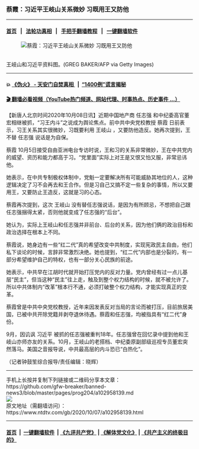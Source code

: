 ### 蔡霞：习近平王岐山关系微妙 习既用王又防他
------------------------

#### [首页](https://github.com/gfw-breaker/banned-news3/blob/master/README.md) &nbsp;&nbsp;|&nbsp;&nbsp; [法轮功真相](https://github.com/begood0513/basic/blob/master/README.md)  &nbsp;&nbsp;|&nbsp;&nbsp; [手把手翻墙教程](https://github.com/gfw-breaker/guides/wiki)  &nbsp;&nbsp;|&nbsp;&nbsp; [一键翻墙软件](https://github.com/gfw-breaker/nogfw/blob/master/README.md)  



<div><div class="featured_image">
 <figure>
  <img alt="蔡霞：习近平王岐山关系微妙 习既用王又防他" src="https://i.ntdtv.com/assets/uploads/2020/10/GettyImages-932947274-800x450.jpg"/>
 </figure><br/>
 <span class="caption">
  王岐山和习近平资料图。(GREG BAKER/AFP via Getty Images)
 </span>
</div>
</div><hr/>

#### 💥 [《伪火》 - 天安门自焚真相 ](http://158.247.195.190:10000/videos/blog/weihuo.html)&nbsp; |&nbsp; [“1400例”谎言揭秘  ](http://158.247.195.190:10000/videos/blog/jiexi1400.html)

#### [ 🎬  翻墙必看视频（YouTube热门频道、网站代理、时事热点、历史事件 ...）](https://github.com/gfw-breaker/links/blob/master/banned.md)

<div><div class="post_content" itemprop="articleBody">
 <p>
  【新唐人北京时间2020年10月08日讯】近期中国地产商
  <ok href="https://www.ntdtv.com/gb/任志强.htm">
   任志强
  </ok>
  和中纪委高官董宏相继被抓，“习王内斗”之说成为舆论焦点。前中共中央党校教授
  <ok href="https://www.ntdtv.com/gb/蔡霞.htm">
   蔡霞
  </ok>
  日前表示，习王关系其实很微妙，习既要利用
  <ok href="https://www.ntdtv.com/gb/王岐山.htm">
   王岐山
  </ok>
  ，又要防他造反。她再次提到，王不替
  <ok href="https://www.ntdtv.com/gb/任志强.htm">
   任志强
  </ok>
  说话是为自保。
 </p>
 <p>
  <ok href="https://www.ntdtv.com/gb/蔡霞.htm">
   蔡霞
  </ok>
  10月5日接受自由亚洲电台专访时说，王和习的关系非常微妙，王在中共党内的威望、资历和能力都高于习。“党里面”实际上对王是又恨又怕又服，非常忌讳他。
 </p>
 <p>
  她表示，在中共专制极权体制中，党魁一定要解决所有可能威胁其地位的人，这种逻辑决定了习不会再去和王合作。但是习自己又搞不定一些复杂的事情，所以又要用王，又要防止王造反，这就是习的心态。
 </p>
 <p>
  蔡霞再次提到，这次
  <ok href="https://www.ntdtv.com/gb/王岐山.htm">
   王岐山
  </ok>
  没有替任志强说话，是因为有所顾忌，不想把自己跟任志强捆得太紧，否则他就变成了任志强的“后台”。
 </p>
 <p>
  她认为，实际上王岐山和任志强并非前台、后台的关系，因为他们俩的政治目标和政治选择在根本上不同。
 </p>
 <p>
  蔡霞说，她身边有一些“红二代”真的希望改变中共制度，实现宪政民主自由，他们私下谈论的时候，言辞非常激烈决绝。她也提到，“红二代”内部也是分裂的，有一部分希望维护自己的特权，也有一部分关心民族的前途。
 </p>
 <p>
  她表示，中共早在江胡时代就开始打压党内的反对力量。党内曾经有过一点儿基层“民主”，但当这种“民主”往上走，触及到整个权力结构的时候，就不被允许了。所以中共体制内“改革”根本行不通，必须打破整个权力结构，才能实现真正的变革。
 </p>
 <p>
  蔡霞曾是中共中央党校教授，近年来因发表反对当局的言论而被打压，目前旅居美国，已被中共开除党籍并剥夺退休待遇。蔡霞和任志强，均被指具有“红二代”身份。
 </p>
 <p>
  9月，因讥讽
  <ok href="https://www.ntdtv.com/gb/习近平.htm">
   习近平
  </ok>
  被抓的任志强被重判18年。任志强曾在回忆录中提到他和王岐山亦师亦友的关系。10月，王岐山的老搭档、中纪委原副部级巡视专员董宏突然落马。美国之音报导说，中共最高层的内斗恐已“白热化”。
 </p>
 <p>
  （记者钟鼓笙综合报导/责任编辑：晓辉）
 </p>
 <div class="single_ad">
 </div>
</div>
</div>
<hr/>
手机上长按并复制下列链接或二维码分享本文章：<br/>
https://github.com/gfw-breaker/banned-news3/blob/master/pages/prog204/a102958139.md <br/>
<a href='https://github.com/gfw-breaker/banned-news3/blob/master/pages/prog204/a102958139.md'><img src='https://github.com/gfw-breaker/banned-news3/blob/master/pages/prog204/a102958139.md.png'/></a> <br/>
原文地址（需翻墙访问）：https://www.ntdtv.com/gb/2020/10/07/a102958139.html


------------------------
#### [首页](https://github.com/gfw-breaker/banned-news3/blob/master/README.md) &nbsp;|&nbsp; [一键翻墙软件](https://github.com/gfw-breaker/nogfw/blob/master/README.md) &nbsp;| [《九评共产党》](https://github.com/gfw-breaker/9ping.md/blob/master/README.md#九评之一评共产党是什么) | [《解体党文化》](https://github.com/gfw-breaker/jtdwh.md/blob/master/README.md) | [《共产主义的终极目的》](https://github.com/gfw-breaker/gczydzjmd.md/blob/master/README.md)


<img src='http://gfw-breaker.win/banned-news3/pages/prog204/a102958139.md' width='0px' height='0px'/>